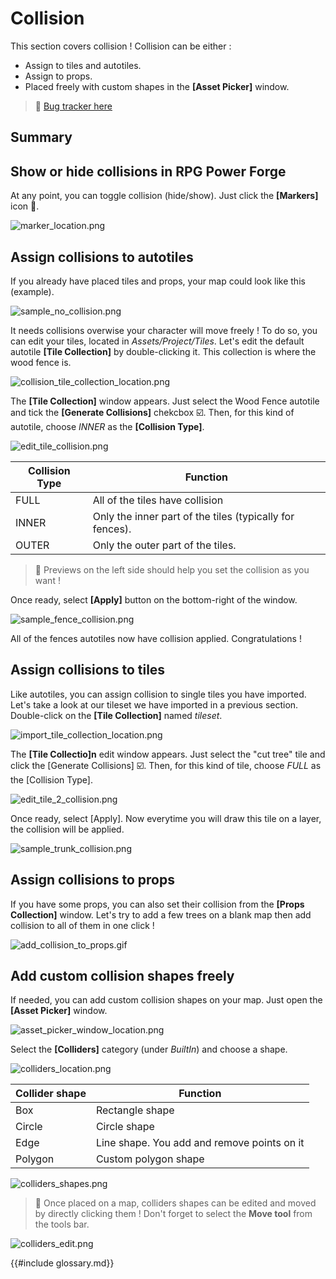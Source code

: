 # Collision

This section covers collision ! Collision can be either :
* Assign to tiles and autotiles.
* Assign to props.
* Placed freely with custom shapes in the **[Asset Picker]** window.

> 🐞 [Bug tracker here](https://trello.com/b/PIzgsYov/rpg-power-forge-road-map)

## Summary

## Show or hide collisions in RPG Power Forge

At any point, you can toggle collision (hide/show). Just click the **[Markers]** icon 🚩.

![marker_location.png](./../media/collision/marker_location.png)


## Assign collisions to autotiles

If you already have placed tiles and props, your map could look like this (example).

![sample_no_collision.png](./../media/collision/sample_no_collision.PNG)

It needs collisions overwise your character will move freely ! To do so, you can edit your tiles, located in *Assets/Project/Tiles*. Let's edit the default autotile **[Tile Collection]** by double-clicking it. This collection is where the wood fence is.

![collision_tile_collection_location.png](./../media/collision/collision_tile_collection_location.png)

The **[Tile Collection]** window appears. Just select the Wood Fence autotile and tick the **[Generate Collisions]** chekcbox ☑️. Then, for this kind of autotile, choose *INNER* as the **[Collision Type]**.

![edit_tile_collision.png](./../media/collision/edit_tile_collision.PNG)

Collision Type|Function|
--------|--------
FULL|All of the tiles have collision
INNER|Only the inner part of the tiles (typically for fences).
OUTER|Only the outer part of the tiles.

> 🐲 Previews on the left side should help you set the collision as you want !

Once ready, select **[Apply]** button on the bottom-right of the window.

![sample_fence_collision.png](./../media/collision//sample_fence_collision.PNG)

All of the fences autotiles now have collision applied. Congratulations ! 


## Assign collisions to tiles

Like autotiles, you can assign collision to single tiles you have imported. Let's take a look at our tileset we have imported in a previous section. Double-click on the **[Tile Collection]** named *tileset*.

![import_tile_collection_location.png](./../media/import/import_tile_collection_location.png)

The **[Tile Collectio]n** edit window appears. Just select the "cut tree" tile and click the [Generate Collisions] ☑️. Then, for this kind of tile, choose *FULL* as the [Collision Type].

![edit_tile_2_collision.png](./../media/collision/edit_tile_2_collision.PNG)

Once ready, select [Apply]. Now everytime you will draw this tile on a layer, the collision will be applied.

![sample_trunk_collision.png](./../media/collision/sample_trunk_collision.PNG)


## Assign collisions to props

If you have some props, you can also set their collision from the **[Props Collection]** window. Let's try to add a few trees on a blank map then add collision to all of them in one click !

![add_collision_to_props.gif](./../media/collision/add_collision_to_props.gif)

## Add custom collision shapes freely

If needed, you can add custom collision shapes on your map. Just open the **[Asset Picker]** window.

![asset_picker_window_location.png](./../media/place_props/asset_picker_window_location.png)

Select the **[Colliders]** category (under *BuiltIn*) and choose a shape.

![colliders_location.png](./../media/collision/colliders_location.PNG)

Collider shape|Function|
--------|--------
Box|Rectangle shape
Circle|Circle shape
Edge|Line shape. You add and remove points on it
Polygon|Custom polygon shape

![colliders_shapes.png](./../media/collision/colliders_shapes.PNG)

> 🐲 Once placed on a map, colliders shapes can be edited and moved by directly clicking them ! Don't forget to select the **Move tool** from the tools bar.

![colliders_edit.png](./../media/collision/colliders_edit.png)


{{#include glossary.md}}
